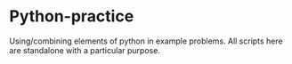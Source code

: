 # Python-practice
Using/combining elements of python in example problems.  All scripts here are standalone with a particular purpose.
